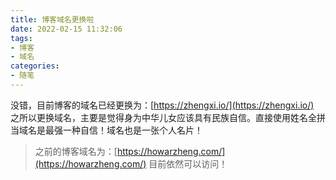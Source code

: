```yaml
---
title: 博客域名更换啦
date: 2022-02-15 11:32:06
tags:
- 博客
- 域名
categories:
- 随笔
---
```

没错，目前博客的域名已经更换为：[https://zhengxi.io/](https://zhengxi.io/)<br />之所以更换域名，主要是觉得身为中华儿女应该具有民族自信。直接使用姓名全拼当域名是最强一种自信！域名也是一张个人名片！
> 之前的博客域名为：[https://howarzheng.com/](https://howarzheng.com/) 
> 目前依然可以访问！

<br />
